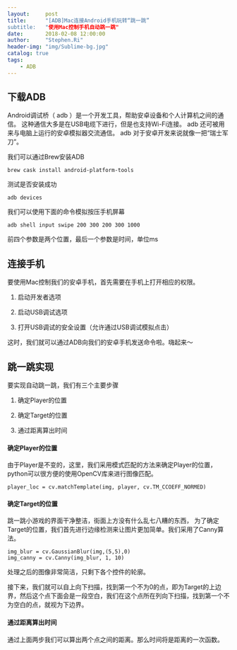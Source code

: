 ```yaml
---
layout:     post
title:      "[ADB]Mac连接Android手机玩转“跳一跳”
subtitle:   "使用Mac控制手机自动跳一跳"
date:       2018-02-08 12:00:00
author:     "Stephen.Ri"
header-img: "img/Sublime-bg.jpg"
catalog: true
tags:
    - ADB
---
```



## 下载ADB

Android调试桥（ adb ）是一个开发工具，帮助安卓设备和个人计算机之间的通信。 这种通信大多是在USB电缆下进行，但是也支持Wi-Fi连接。 adb 还可被用来与电脑上运行的安卓模拟器交流通信。 adb 对于安卓开发来说就像一把“瑞士军刀”。

我们可以通过Brew安装ADB

`brew cask install android-platform-tools`

测试是否安装成功

`adb devices`

我们可以使用下面的命令模拟按压手机屏幕

`adb shell input swipe 200 300 200 300 1000`

前四个参数是两个位置，最后一个参数是时间，单位ms

## 连接手机

要使用Mac控制我们的安卓手机，首先需要在手机上打开相应的权限。

1. 启动开发者选项

2. 启动USB调试选项

3. 打开USB调试的安全设置（允许通过USB调试模拟点击）

这时，我们就可以通过ADB向我们的安卓手机发送命令啦。嗨起来～

## 跳一跳实现

要实现自动跳一跳，我们有三个主要步骤

1. 确定Player的位置

2. 确定Target的位置

3. 通过距离算出时间

#### 确定Player的位置

由于Player是不变的，这里，我们采用模式匹配的方法来确定Player的位置，python可以很方便的使用OpenCV库来进行图像匹配。

`player_loc = cv.matchTemplate(img, player, cv.TM_CCOEFF_NORMED)`

#### 确定Target的位置
跳一跳小游戏的界面干净整洁，街面上方没有什么乱七八糟的东西，
为了确定Target的位置，我们首先进行边缘检测来让图片更加简单。我们采用了Canny算法。
```
img_blur = cv.GaussianBlur(img,(5,5),0) 
img_canny = cv.Canny(img_blur, 1, 10)
```
处理之后的图像非常简洁，只剩下各个控件的轮廓。

接下来，我们就可以自上向下扫描，找到第一个不为0的点，即为Target的上边界，然后这个点下面会是一段空白，我们在这个点所在列向下扫描，找到第一个不为空白的点，就视为下边界。

#### 通过距离算出时间

通过上面两步我们可以算出两个点之间的距离。那么时间将是距离的一次函数。

